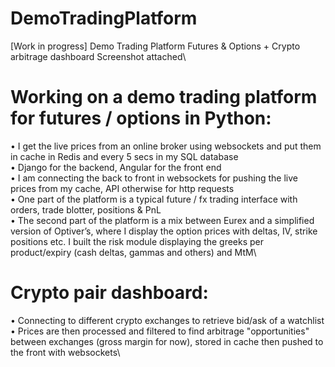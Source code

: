 # DemoTradingPlatform
[Work in progress] Demo Trading Platform Futures &amp; Options + Crypto arbitrage dashboard
Screenshot attached\



# Working on a demo trading platform for futures / options in Python:
• I get the live prices from an online broker using websockets and put them in cache in Redis and every 5 secs in my SQL database\
• Django for the backend, Angular for the front end\
• I am connecting the back to front in websockets for pushing the live prices from my cache, API otherwise for http requests\
• One part of the platform is a typical future / fx trading interface with orders, trade blotter, positions & PnL\
• The second part of the platform is a mix between Eurex and a simplified version of Optiver’s, where I display the option prices with deltas, IV, strike positions etc. I built the risk module displaying the greeks per product/expiry (cash deltas, gammas and others) and MtM\


# Crypto pair dashboard:
• Connecting to different crypto exchanges to retrieve bid/ask of a watchlist\
• Prices are then processed and filtered to find arbitrage "opportunities" between exchanges (gross margin for now), stored in cache then pushed to the front with websockets\
